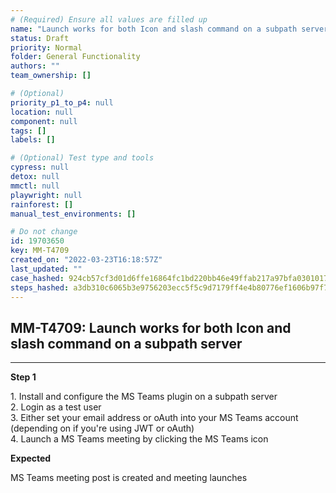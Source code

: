 ```yaml
---
# (Required) Ensure all values are filled up
name: "Launch works for both Icon and slash command on a subpath server"
status: Draft
priority: Normal
folder: General Functionality
authors: ""
team_ownership: []

# (Optional)
priority_p1_to_p4: null
location: null
component: null
tags: []
labels: []

# (Optional) Test type and tools
cypress: null
detox: null
mmctl: null
playwright: null
rainforest: []
manual_test_environments: []

# Do not change
id: 19703650
key: MM-T4709
created_on: "2022-03-23T16:18:57Z"
last_updated: ""
case_hashed: 924cb57cf3d01d6ffe16864fc1bd220bb46e49ffab217a97bfa030101769b5c9fb9f4eb0624a7bd7cf83db5fd33b1463
steps_hashed: a3db310c6065b3e9756203ecc5f5c9d7179ff4e4b80776ef1606b97f77500104ce3ed191d22f6cec7ea4c4d5200d1f90
---
```


<!-- (Auto-generated) Based on frontmatter's "key" and "name" -->

## MM-T4709: Launch works for both Icon and slash command on a subpath server

---

**Step 1**

1\. Install and configure the MS Teams plugin on a subpath server\
2\. Login as a test user\
3\. Either set your email address or oAuth into your MS Teams account (depending on if you're using JWT or oAuth)\
4\. Launch a MS Teams meeting by clicking the MS Teams icon

**Expected**

MS Teams meeting post is created and meeting launches
